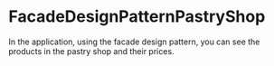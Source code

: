 # FacadeDesignPatternPastryShop
In the application, using the facade design pattern, you can see the products in the pastry shop and their prices.
